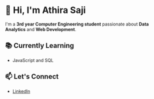 # 👋 Hi, I'm Athira Saji

I'm a **3rd year Computer Engineering student** passionate about **Data Analytics** and **Web Development**.

## 📚 Currently Learning

- JavaScript and SQL

## 📫 Let's Connect
- [LinkedIn](https://www.linkedin.com/in/athira-saji/)
